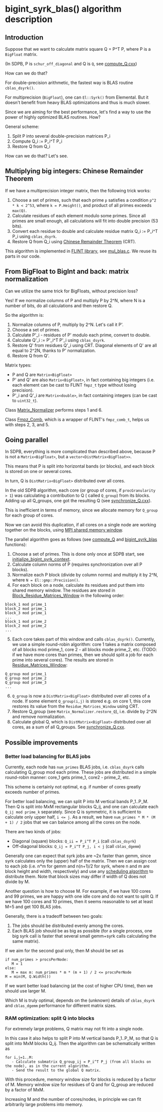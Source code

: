 # bigint_syrk_blas() algorithm description

## Introduction

Suppose that we want to calculate matrix square Q = P^T P, where P is a `BigFloat` matrix.

(In SDPB, P is `schur_off_diagonal` and Q is `Q`,
see [compute_Q.cxx](../step/initialize_schur_complement_solver/compute_Q.cxx))

How can we do that?

For double-precision arithmetic, the fastest way is BLAS routine `cblas_dsyrk()`.

For multiprecision (`BigFloat`), one can `El::Syrk()` from Elemental. But it doesn't benefit from heavy BLAS
optimizations and thus is much slower.

Since we are aiming for the best performance, let's find a way to use the power of highly optimized BLAS routines. How?

General scheme:

1. Split P into several double-precision matrices P_i
2. Compute Q_i := P_i^T P_i
3. Restore Q from Q_i

How can we do that? Let's see.

## Multiplying big integers: Chinese Remainder Theorem

If we have a multiprecision integer matrix, then the following trick works:

1. Choose a set of primes, such that each prime `p` satisfies a condition `p^2 * k < 2^53`, where `k = P.Height()`, and
   product of all primes exceeds `max(Q)`.
2. Calculate residues of each element modulo some primes. Since all primes are small enough, all calculations will
   fit into double precision (53 bits).
3. Convert each residue to double and calculate residue matrix Q_i := P_i^T P_i using `cblas_dsyrk`.
4. Restore Q from Q_i using [Chinese Remainder Theorem](https://en.wikipedia.org/wiki/Chinese_remainder_theorem) (CRT).

This algorithm is implemented in [FLINT library](https://flintlib.org/),
see [mul_blas.c](https://github.com/flintlib/flint2/blob/trunk/src/fmpz_mat/mul_blas.c). We reuse its parts in our code.

## From BigFloat to BigInt and back: matrix normalization

Can we utilize the same trick for BigFloats, without precision loss?

Yes! If we normalize columns of P and multiply P by 2^N, where N is a number of bits, do all calculations and then
restore Q.

So the algorithm is:

1. Normalize columns of P, multiply by 2^N. Let's call it P'.
2. Choose a set of primes.
3. Calculate P'_i - residues of P' modulo each prime, convert to double.
4. Calculate Q'_i := P'_i^T P'_i using `cblas_dsyrk`.
5. Restore Q' from residues Q'_i using CRT. Diagonal elements of Q' are all equal to 2^2N, thanks to P' normalization.
6. Restore Q from Q'.

Matrix types:

- P and Q are `Matrix<BigFloat>`
- P' and Q' are also `Matrix<BigFloat>`, in fact containing big integers (i.e. each element can be cast to
  FLINT `fmpz_t` type without losing precision).
- P'_i and Q'_i are `Matrix<double>`, in fact containing integers (can be cast to `uint32_t`).

Class [Matrix_Normalizer](Matrix_Normalizer.hxx) performs steps 1 and 6.

Class [Fmpz_Comb](Fmpz_Comb.hxx), which is a wrapper of FLINT's `fmpz_comb_t`,
helps us with steps 2, 3, and 5.

## Going parallel

In SDPB, everything is more complicated than described above, because P is not a `Matrix<BigFloat>`, but
a `vector<DistMatrix<BigFloat>>`.

This means that P is split into horizontal bands (or blocks), and each block is stored on one or several cores.

In turn, Q is `DistMatrix<BigFloat>` distributed over all cores.

In the old SDPB algorithm, each core (or group of cores, if `procGranularity > 1`) was calculating a contribution to Q (
called `Q_group`) from its blocks. Adding up all Q_groups, one got the resulting Q
(see [synchronize_Q.cxx](../step/initialize_schur_complement_solver/synchronize_Q.cxx)).

This is inefficient in terms of memory, since we allocate memory for `Q_group` for each group of cores.

Now we can avoid this duplication, if all cores on a single node are working together on the blocks,
using [MPI shared memory window](https://docs.open-mpi.org/en/v5.0.x/man-openmpi/man3/MPI_Win_allocate_shared.3.html).

The parallel algorithm goes as follows (see [compute_Q](../step/initialize_schur_complement_solver/compute_Q.cxx)
and [bigint_syrk_blas](BigInt_Shared_Memory_Syrk_Context.cxx) functions):

1. Choose a set of primes. This is done only once at SDPB start,
   see [initialize_bigint_syrk_context](initialize_bigint_syrk_context.hxx).
2. Calculate column norms of P (requires synchronization over all P blocks).
3. Normalize each P block (divide by column norms) and multiply it by 2^N, where `N = El::gmp::Precision()`.
4. For each block on a node, calculate its residues and put them into shared memory window.
   The residues are stored in [Block_Residue_Matrices_Window](Block_Residue_Matrices_Window.hxx) in the following order:

```
block_1 mod prime_1
block_2 mod prime_1
block_3 mod prime_1
...
block_1 mod prime_2
block_2 mod prime_2
...
```

5. Each core takes part of this window and calls `cblas_dsyrk()`.
   Currently, we use a simple round-robin algorithm:
   core 1 takes a matrix composed of all blocks mod prime_1, core 2 - all blocks mode prime_2, etc.
   (TODO: if we have more cores than primes, then we should split a job for each prime into several cores).
   The results are stored in [Residue_Matrices_Window](Residue_Matrices_Window.hxx):

```
Q_group mod prime_1
Q_group mod prime_2
Q_group mod prime_3
...
```

6. `Q_group` is now a `DistMatrix<BigFloat>` distributed over all cores of a node. If some element `Q_group(i,j)` is
   stored e.g. on core 1, this core restores its value from the `Residue_Matrices_Window` using CRT.
7. Restore Q_group (see `Matrix_Normalizer.restore_Q`), i.e. divide by 2^2N and remove normalization.
8. Calculate global Q, which is `DistMatrix<BigFloat>` distributed over all cores, as a sum of all Q_groups.
   See [synchronize_Q.cxx](../step/initialize_schur_complement_solver/synchronize_Q.cxx).

## Possible improvements

### Better load balancing for BLAS jobs

Currently, each node has `num_primes` BLAS jobs, i.e. `cblas_dsyrk` calls calculating Q_group mod each prime.
These jobs are distributed in a simple round-robin manner: core_1 gets prime_1, core2 - prime_2, etc.

This scheme is certainly not optimal, e.g. if number of cores greatly exceeds number of primes.

For better load balancing, we can split P into M vertical bands P_1..P_M.
Then Q is split into MxM rectangular blocks Q_ij, and one can calculate each `Q_ij mod prime_k` separately.
Since Q is symmetric, it is sufficient to calculate only upper half, `i <= j`.
As a result, we have `num_primes * M * (M + 1) / 2` jobs that we can balance among all the cores on the node.

There are two kinds of jobs:

- Diagonal (square) blocks: `Q_ii = P_i^T P_i` (call `cblas_dsyrk`)
- Off-diagonal blocks: `Q_ij = P_i^T P_j, i < j` (call `cblas_dgemm`)

Generally one can expect that syrk jobs are ~2x faster than gemm, since syrk calculates only the (upper) half of the
matrix.
Then we can assign cost to each job (i.e. n*m for gemm and n(n+1)/2 for syrk, where n and m are block height and width,
respectively) and use any [scheduling algorithm](https://en.wikipedia.org/wiki/Identical-machines_scheduling) to
distribute them. Note that block sizes may differ if width of Q does not divide by M.

Another question is how to choose M.
For example, if we have 100 cores and 99 primes, we are happy with one idle core and do not want to split Q.
If we have 100 cores and 10 primes, then it seems reasonable to set at least M=5 and get 100 BLAS jobs.

Generally, there is a tradeoff between two goals:

1. The jobs should be distributed evenly among the cores.
2. Each BLAS job should be as big as possible (for a single process, one big syrk call is faster that several
   small gemm+syrk calls calculating the same matrix).

If we aim for the second goal only, then M should be set as

```
if num_primes > procsPerNode:
   M = 1
else:
   M = max m: num_primes * m * (m + 1) / 2 <= procsPerNode
M = min(M, Q.Width())
```

If we want better load balancing (at the cost of higher CPU time), then we should use larger M.

Which M is truly optimal, depends on the (unknown) details of `cblas_dsyrk` and `cblas_dgemm` performance for different
matrix sizes.

### RAM optimization: split Q into blocks

For extremely large problems, Q matrix may not fit into a single node.

In this case it also helps to split P into M vertical bands P_1..P_M, so that Q is split into MxM blocks Q_ij.
Then the algorithm can be schematically written as

```
for i,j=1..M:
   - Calculate submatrix Q_group_ij = P_i^T P_j (from all blocks on the node), as in the current algorithm.
   - Send the result to the global Q matrix.
```

With this procedure, memory window size for blocks is reduced by a factor of M.
Memory window size for residues of Q and for Q_group are reduced by a factor of MxM.

Increasing M and the number of cores/nodes, in principle we can fit arbitrarily large problems into memory.